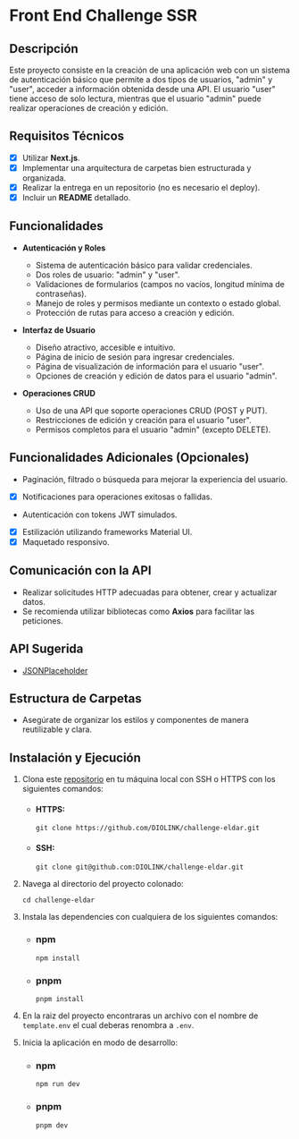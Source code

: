 # Front End Challenge SSR

## Descripción
Este proyecto consiste en la creación de una aplicación web con un sistema de autenticación básico que permite a dos tipos de usuarios, "admin" y "user", acceder a información obtenida desde una API. El usuario "user" tiene acceso de solo lectura, mientras que el usuario "admin" puede realizar operaciones de creación y edición.

## Requisitos Técnicos
- [X] Utilizar **Next.js**.
- [x] Implementar una arquitectura de carpetas bien estructurada y organizada.
- [x] Realizar la entrega en un repositorio (no es necesario el deploy).
- [X] Incluir un **README** detallado.

## Funcionalidades
- **Autenticación y Roles**
  - Sistema de autenticación básico para validar credenciales.
  - Dos roles de usuario: "admin" y "user".
  - Validaciones de formularios (campos no vacíos, longitud mínima de contraseñas).
  - Manejo de roles y permisos mediante un contexto o estado global.
  - Protección de rutas para acceso a creación y edición.

- **Interfaz de Usuario**
  - Diseño atractivo, accesible e intuitivo.
  - Página de inicio de sesión para ingresar credenciales.
  - Página de visualización de información para el usuario "user".
  - Opciones de creación y edición de datos para el usuario "admin".

- **Operaciones CRUD**
  - Uso de una API que soporte operaciones CRUD (POST y PUT).
  - Restricciones de edición y creación para el usuario "user".
  - Permisos completos para el usuario "admin" (excepto DELETE).

## Funcionalidades Adicionales (Opcionales)
- Paginación, filtrado o búsqueda para mejorar la experiencia del usuario.
- [X] Notificaciones para operaciones exitosas o fallidas.
- Autenticación con tokens JWT simulados.
- [X] Estilización utilizando frameworks  Material UI.
- [X] Maquetado responsivo.

## Comunicación con la API
- Realizar solicitudes HTTP adecuadas para obtener, crear y actualizar datos.
- Se recomienda utilizar bibliotecas como **Axios** para facilitar las peticiones.

## API Sugerida
- [JSONPlaceholder](https://jsonplaceholder.typicode.com/guide/)

## Estructura de Carpetas
- Asegúrate de organizar los estilos y componentes de manera reutilizable y clara.

## Instalación y Ejecución
1. Clona este [repositorio](https://github.com/DIOLINK/challenge-eldar.git) en tu máquina local con SSH o HTTPS con los siguientes comandos:

   - #### HTTPS:
      ```shell
      git clone https://github.com/DIOLINK/challenge-eldar.git
      ```

   - #### SSH:
      ```shell
      git clone git@github.com:DIOLINK/challenge-eldar.git
      ```

2. Navega al directorio del proyecto colonado:
    ```shell
   cd challenge-eldar
   ```

3. Instala las dependencies con cualquiera de los siguientes comandos:

   - ### npm
      ```shell
      npm install
      ```

   - ### pnpm
      ```shell
      pnpm install
      ```

4. En la raiz del proyecto encontraras un archivo con el nombre de `template.env` el cual deberas renombra a `.env`.
   
5. Inicia la aplicación en modo de desarrollo:
       
      - ### npm
        ```shell
        npm run dev
        ```

      - ### pnpm
        ```shell
        pnpm dev
        ```